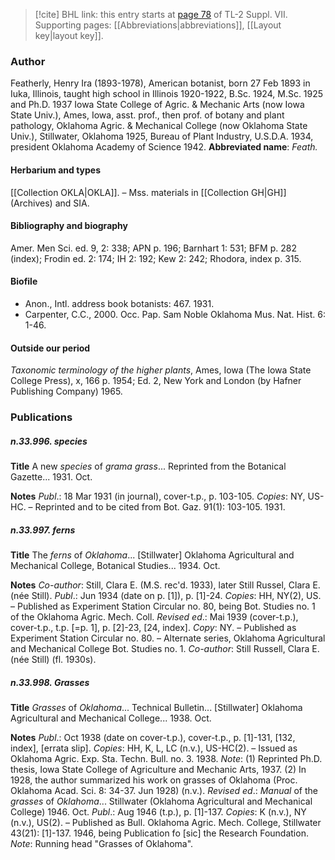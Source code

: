 > [!cite] BHL link: this entry starts at [page 78](https://www.biodiversitylibrary.org/page/33259582) of TL-2 Suppl. VII.
> Supporting pages: [[Abbreviations|abbreviations]], [[Layout key|layout key]].

### Author

Featherly, Henry Ira (1893-1978), American botanist, born 27 Feb 1893 in Iuka, Illinois, taught high school in Illinois 1920-1922, B.Sc. 1924, M.Sc. 1925 and Ph.D. 1937 Iowa State College of Agric. & Mechanic Arts (now Iowa State Univ.), Ames, Iowa, asst. prof., then prof. of botany and plant pathology, Oklahoma Agric. & Mechanical College (now Oklahoma State Univ.), Stillwater, Oklahoma 1925, Bureau of Plant Industry, U.S.D.A. 1934, president Oklahoma Academy of Science 1942. 
**Abbreviated name**: *Feath.*

#### Herbarium and types

[[Collection OKLA|OKLA]]. – Mss. materials in [[Collection GH|GH]] (Archives) and SIA.

#### Bibliography and biography

Amer. Men Sci. ed. 9, 2: 338; APN p. 196; Barnhart 1: 531; BFM p. 282 (index); Frodin ed. 2: 174; IH 2: 192; Kew 2: 242; Rhodora, index p. 315.

#### Biofile

- Anon., Intl. address book botanists: 467. 1931.
- Carpenter, C.C., 2000. Occ. Pap. Sam Noble Oklahoma Mus. Nat. Hist. 6: 1-46.

#### Outside our period

*Taxonomic terminology of the higher plants*, Ames, Iowa (The Iowa State College Press), x, 166 p. 1954; Ed. 2, New York and London (by Hafner Publishing Company) 1965.

### Publications

##### n.33.996. species

**Title**
A new *species* of *grama grass*... Reprinted from the Botanical Gazette... 1931. Oct.

**Notes**
*Publ*.: 18 Mar 1931 (in journal), cover-t.p., p. 103-105. *Copies*: NY, US-HC. – Reprinted and to be cited from Bot. Gaz. 91(1): 103-105. 1931.

##### n.33.997. ferns

**Title**
The *ferns* of *Oklahoma*... \[Stillwater\] Oklahoma Agricultural and Mechanical College, Botanical Studies... 1934. Oct.

**Notes**
*Co-author*: Still, Clara E. (M.S. rec'd. 1933), later Still Russel, Clara E. (née Still).
*Publ*.: Jun 1934 (date on p. \[1\]), p. \[1\]-24. *Copies*: HH, NY(2), US. – Published as Experiment Station Circular no. 80, being Bot. Studies no. 1 of the Oklahoma Agric. Mech. Coll.
*Revised ed*.: Mai 1939 (cover-t.p.), cover-t.p., t.p. \[=p. 1\], p. \[2\]-23, \[24, index\]. *Copy*: NY. – Published as Experiment Station Circular no. 80. – Alternate series, Oklahoma Agricultural and Mechanical College Bot. Studies no. 1.
*Co-author*: Still Russell, Clara E. (née Still) (fl. 1930s).

##### n.33.998. Grasses

**Title**
*Grasses* of *Oklahoma*... Technical Bulletin... \[Stillwater\] Oklahoma Agricultural and Mechanical College... 1938. Oct.

**Notes**
*Publ*.: Oct 1938 (date on cover-t.p.), cover-t.p., p. \[1\]-131, \[132, index\], \[errata slip\]. *Copies*: HH, K, L, LC (n.v.), US-HC(2). – Issued as Oklahoma Agric. Exp. Sta. Techn. Bull. no. 3. 1938.
*Note*: (1) Reprinted Ph.D. thesis, Iowa State College of Agriculture and Mechanic Arts, 1937. (2) In 1928, the author summarized his work on grasses of Oklahoma (Proc. Oklahoma Acad. Sci. 8: 34-37. Jun 1928) (n.v.).
*Revised ed*.: *Manual* of the *grasses* of *Oklahoma*... Stillwater (Oklahoma Agricultural and Mechanical College) 1946. Oct.
*Publ*.: Aug 1946 (t.p.), p. \[1\]-137. *Copies*: K (n.v.), NY (n.v.), US(2). – Published as Bull. Oklahoma Agric. Mech. College, Stillwater 43(21): \[1\]-137. 1946, being Publication fo \[sic\] the Research Foundation.
*Note*: Running head "Grasses of Oklahoma".

